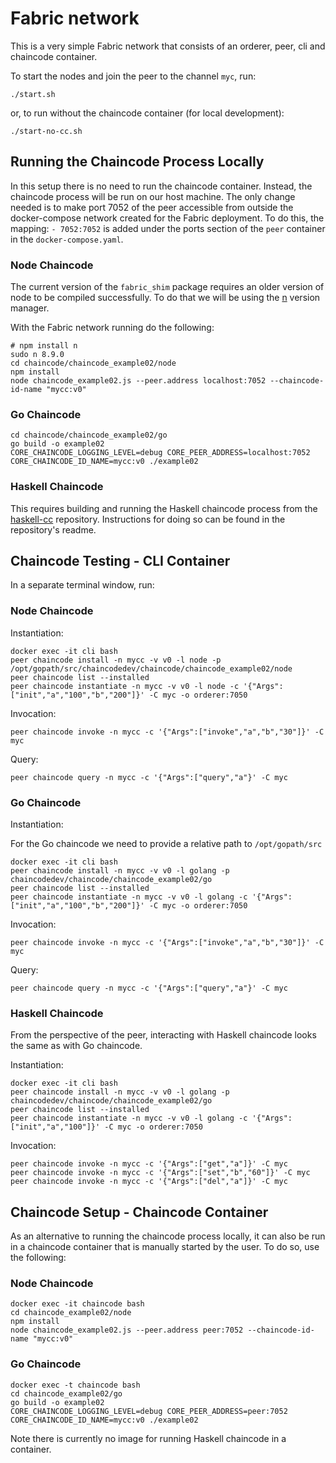 # Fabric network

This is a very simple Fabric network that consists of an orderer, peer, cli and chaincode container.

To start the nodes and join the peer to the channel `myc`, run:

```
./start.sh
```

or, to run without the chaincode container (for local development):

```
./start-no-cc.sh
```

## Running the Chaincode Process Locally

In this setup there is no need to run the chaincode container.
Instead, the chaincode process will be run on our host machine.
The only change needed is to make port 7052 of the peer accessible from outside the docker-compose network created for the Fabric deployment.
To do this, the mapping: `- 7052:7052` is added under the ports section of the `peer` container in the `docker-compose.yaml`.

### Node Chaincode

The current version of the `fabric_shim` package requires an older version of node to be compiled successfully.
To do that we will be using the [n](https://github.com/tj/n) version manager.

With the Fabric network running do the following:

```
# npm install n
sudo n 8.9.0
cd chaincode/chaincode_example02/node
npm install
node chaincode_example02.js --peer.address localhost:7052 --chaincode-id-name "mycc:v0"
```

### Go Chaincode

```
cd chaincode/chaincode_example02/go
go build -o example02
CORE_CHAINCODE_LOGGING_LEVEL=debug CORE_PEER_ADDRESS=localhost:7052 CORE_CHAINCODE_ID_NAME=mycc:v0 ./example02
```

### Haskell Chaincode

This requires building and running the Haskell chaincode process from the [haskell-cc](https://github.com/nwaywood/haskell-cc) repository.
Instructions for doing so can be found in the repository's readme.

## Chaincode Testing - CLI Container

In a separate terminal window, run:

### Node Chaincode

Instantiation:

```
docker exec -it cli bash
peer chaincode install -n mycc -v v0 -l node -p /opt/gopath/src/chaincodedev/chaincode/chaincode_example02/node
peer chaincode list --installed
peer chaincode instantiate -n mycc -v v0 -l node -c '{"Args":["init","a","100","b","200"]}' -C myc -o orderer:7050
```

Invocation:

```
peer chaincode invoke -n mycc -c '{"Args":["invoke","a","b","30"]}' -C myc
```

Query:

```
peer chaincode query -n mycc -c '{"Args":["query","a"}' -C myc
```

### Go Chaincode

Instantiation:

For the Go chaincode we need to provide a relative path to `/opt/gopath/src`

```
docker exec -it cli bash
peer chaincode install -n mycc -v v0 -l golang -p chaincodedev/chaincode/chaincode_example02/go
peer chaincode list --installed
peer chaincode instantiate -n mycc -v v0 -l golang -c '{"Args":["init","a","100","b","200"]}' -C myc -o orderer:7050
```

Invocation:

```
peer chaincode invoke -n mycc -c '{"Args":["invoke","a","b","30"]}' -C myc
```

Query:

```
peer chaincode query -n mycc -c '{"Args":["query","a"}' -C myc
```

### Haskell Chaincode

From the perspective of the peer, interacting with Haskell chaincode looks the same as with Go chaincode.

Instantiation:

```
docker exec -it cli bash
peer chaincode install -n mycc -v v0 -l golang -p chaincodedev/chaincode/chaincode_example02/go
peer chaincode list --installed
peer chaincode instantiate -n mycc -v v0 -l golang -c '{"Args":["init","a","100"]}' -C myc -o orderer:7050
```

Invocation:

```
peer chaincode invoke -n mycc -c '{"Args":["get","a"]}' -C myc
peer chaincode invoke -n mycc -c '{"Args":["set","b","60"]}' -C myc
peer chaincode invoke -n mycc -c '{"Args":["del","a"]}' -C myc
```

## Chaincode Setup - Chaincode Container

As an alternative to running the chaincode process locally, it can also be run in a chaincode container that is manually started by the user.
To do so, use the following:

### Node Chaincode

```
docker exec -it chaincode bash
cd chaincode_example02/node
npm install
node chaincode_example02.js --peer.address peer:7052 --chaincode-id-name "mycc:v0"
```

### Go Chaincode

```
docker exec -t chaincode bash
cd chaincode_example02/go
go build -o example02
CORE_CHAINCODE_LOGGING_LEVEL=debug CORE_PEER_ADDRESS=peer:7052 CORE_CHAINCODE_ID_NAME=mycc:v0 ./example02
```

Note there is currently no image for running Haskell chaincode in a container.
